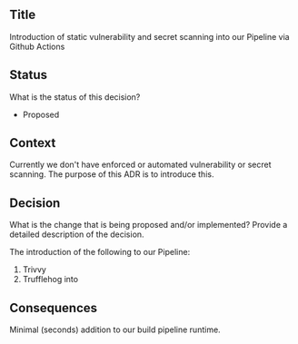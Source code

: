 ## Title

Introduction of static vulnerability and secret scanning into our Pipeline via Github Actions

## Status

What is the status of this decision?

-   Proposed

## Context

Currently we don't have enforced or automated vulnerability or secret scanning. The purpose of this ADR is to introduce this.

## Decision

What is the change that is being proposed and/or implemented? Provide a detailed description of the decision.

The introduction of the following to our Pipeline:

1.  Trivvy
2.  Trufflehog into

## Consequences

Minimal (seconds) addition to our build pipeline runtime.
